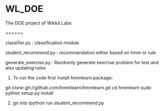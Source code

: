 WL_DOE
======

The DOE project of Wikkit Labs

======

classifier.py : classification module

student_recommend.py : recommendation either based on hmm or rule

generate_exercise.py : Randomly generate exercise problem for test and also updating rules 


1. To run the code first install hmmlearn package:

git clone git://github.com/hmmlearn/hmmlearn.git
cd hmmlearn
sudo python setup.py install


2. go into ipython
run student_recommend.py



